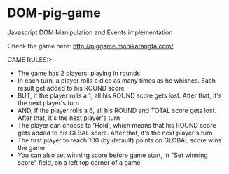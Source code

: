 # DOM-pig-game
 Javascript DOM Manipulation and Events implementation 

Check the game here: http://piggame.monikarangta.com/

GAME RULES:>
- The game has 2 players, playing in rounds
- In each turn, a player rolls a dice as many times as he whishes. Each result get added to his ROUND score
- BUT, if the player rolls a 1, all his ROUND score gets lost. After that, it's the next player's turn
- AND, if the player rolls a 6, all his ROUND and TOTAL score gets lost. After that, it's the next player's turn
- The player can choose to 'Hold', which means that his ROUND score gets added to his GLBAL score. After that, it's the next player's turn
- The first player to reach 100 (by default) points on GLOBAL score wins the game
- You can also set winning score before game start, in "Set winning score" field, on a left top corner of a game
